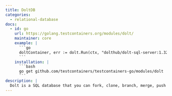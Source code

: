 ```yaml
---
title: DoltDB
categories:
  - relational-database
docs:
  - id: go
    url: https://golang.testcontainers.org/modules/dolt/
    maintainer: core
    example: |
      ```go
      doltContainer, err := dolt.Run(ctx, "dolthub/dolt-sql-server:1.32.4")
      ```
    installation: |
      ```bash
      go get github.com/testcontainers/testcontainers-go/modules/dolt
      ```
description: |
  Dolt is a SQL database that you can fork, clone, branch, merge, push and pull just like a Git repository.
---
```


